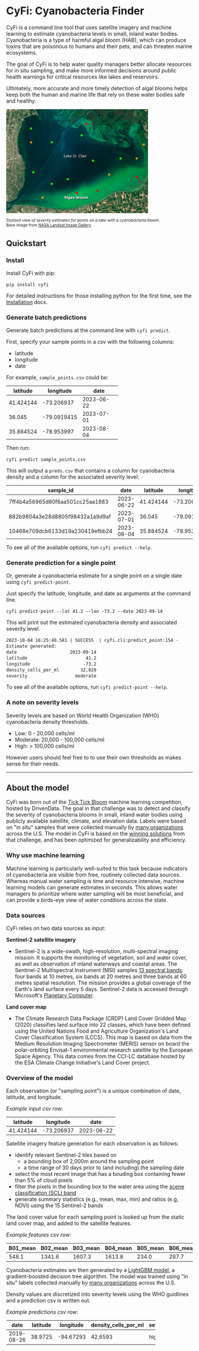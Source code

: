 # CyFi: Cyanobacteria Finder

<div class="row">
  <div class="col-md-6">
    <div>
      <p>CyFi is a command line tool that uses satellite imagery and machine learning to estimate cyanobacteria levels in small, inland water bodies. Cyanobacteria is a type of harmful algal bloom (HAB), which can produce toxins that are poisonous to humans and their pets, and can threaten marine ecosystems.</p>
      <p>The goal of CyFi is to help water quality managers better allocate resources for in situ sampling, and make more informed decisions around public health warnings for critical resources like lakes and reservoirs.</p><p>Ultimately, more accurate and more timely detection of algal blooms helps keep both the human and marine life that rely on these water bodies safe and healthy.</p>
    </div>
  </div>
  <div class="col-md-6">
    <div>
      <img style="max-height: 280px;" class="rounded" src="images/lake_st_clair.jpg" alt="Example lake annotated with points of severity"/>
      <p style="font-size: 0.75em"><em>Stylized view of severity estimates for points on a lake with a cyanobacteria bloom.</em><br>Base image from <a href="https://landsat.visibleearth.nasa.gov/view.php?id=86327">NASA Landsat Image Gallery</a></p>
    </div>
  </div>
</div>


## Quickstart

### Install

Install CyFi with pip:

```
pip install cyfi
```

For detailed instructions for those installing python for the first time, see the [Installation](https://cyfi.drivendata.org/stable/installation) docs.

### Generate batch predictions

Generate batch predictions at the command line with `cyfi predict`.

First, specify your sample points in a csv with the following columns:

* latitude
* longitude
* date

For example, `sample_points.csv` could be:

<table class="table-bordered table-sm table-light" style="max-width: 60%">
  <thead>
        <tr>
            <th>latitude</th>
            <th>longitude</th>
            <th>date</th>
        </tr>
  </thead>
  <tbody>
        <tr>
            <td>41.424144</td><td>-73.206937</td><td>2023-06-22</td>
        </tr>
        <tr>
            <td>36.045</td><td>-79.0919415</td><td>2023-07-01</td>
        </tr>
        <tr>
            <td>35.884524</td><td>-78.953997</td><td>2023-08-04</td>
        </tr>
  </tbody>
</table>

Then run:
```
cyfi predict sample_points.csv
```

This will output a `preds.csv` that contains a column for cyanobacteria density and a column for the associated severity level:

<table class="table-bordered table-sm table-light">
  <thead>
    <tr>
        <th>sample_id</th>
        <th>date</th>
        <th>latitude</th>
        <th>longitude</th>
        <th>density_cells_per_ml</th>
        <th>severity</th>
    </tr>
  </thead>
  <tbody>
    <tr>
        <td>7ff4b4a56965d80f6aa501cc25aa1883</td>
        <td>2023-06-22</td>
        <td>41.424144</td>
        <td>-73.206937</td>
        <td>34,173</td>
        <td>moderate</td>
    </tr>
    <tr>
        <td>882b9804a3e28d8805f98432a1a9d9af</td>
        <td>2023-07-01</td>
        <td>36.045</td>
        <td>-79.0919415</td>
        <td>7,701</td>
        <td>low</td>
    </tr>
        <td>10468e709dcb6133d19a230419efbb24</td>
        <td>2023-08-04</td>
        <td>35.884524</td>
        <td>-78.953997</td>
        <td>4,053</td>
        <td>low</td>
  </tbody>
</table>

To see all of the available options, run `cyfi predict --help`.

### Generate prediction for a single point

Or, generate a cyanobacteria estimate for a single point on a single date using `cyfi predict-point`.

Just specify the latitude, longitude, and date as arguments at the command line.

```
cyfi predict-point --lat 41.2 --lon -73.2 --date 2023-09-14
```

This will print out the estimated cyanobacteria density and associated severity level.

```
2023-10-04 16:25:40.581 | SUCCESS  | cyfi.cli:predict_point:154 - Estimate generated:
date                    2023-09-14
latitude                      41.2
longitude                    -73.2
density_cells_per_ml        32,820
severity                  moderate
```

To see all of the available options, run `cyfi predict-point --help`.

### A note on severity levels

Severity levels are based on World Health Organization (WHO) cyanobacteria density thresholds.

- Low: 0 - 20,000 cells/ml
- Moderate: 20,000 - 100,000 cells/ml
- High: > 100,000 cells/ml

However users should feel free to to use their own thresholds as makes sense for their needs.

------

## About the model

CyFi was born out of the [Tick Tick Bloom](https://www.drivendata.org/competitions/143/tick-tick-bloom/) machine learning competition, hosted by DrivenData. The goal in that challenge was to detect and classify the severity of cyanobacteria blooms in small, inland water bodies using publicly available satellite, climate, and elevation data. Labels were based on "in situ" samples that were collected manually by [many organizations](https://www.drivendata.org/competitions/143/tick-tick-bloom/page/651/#about-the-project-team) across the U.S. The model in CyFi is based on the [winning solutions](https://github.com/drivendataorg/tick-tick-bloom) from that challenge, and has been optimized for generalizability and efficiency.

### Why use machine learning

Machine learning is particularly well-suited to this task because indicators of cyanobacteria are visible from free, routinely collected data sources. Whereas manual water sampling is time and resource intensive, machine learning models can generate estimates in seconds. This allows water managers to prioritize where water sampling will be most beneficial, and can provide a birds-eye view of water conditions across the state.

### Data sources

CyFi relies on two data sources as input:

**Sentinel-2 satellite imagery**

*  Sentinel-2 is a wide-swath, high-resolution, multi-spectral imaging mission. It supports the monitoring of vegetation, soil and water cover, as well as observation of inland waterways and coastal areas. The Sentinel-2 Multispectral Instrument (MSI) samples [13 spectral bands](https://docs.sentinel-hub.com/api/latest/data/sentinel-2-l2a/#available-bands-and-data): four bands at 10 metres, six bands at 20 metres and three bands at 60 metres spatial resolution. The mission provides a global coverage of the Earth's land surface every 5 days. Sentinel-2 data is accessed through Microsoft's [Planetary Computer](https://planetarycomputer.microsoft.com/dataset/sentinel-2-l2a).

**Land cover map**

* The Climate Research Data Package (CRDP) Land Cover Gridded Map (2020) classifies land surface into 22 classes, which have been defined using the United Nations Food and Agriculture Organization's Land Cover Classification System (LCCS). This map is based on data from the Medium Resolution Imaging Spectrometer (MERIS) sensor on board the polar-orbiting Envisat-1 environmental research satellite by the European Space Agency. This data comes from the CCI-LC database hosted by the ESA Climate Change Initiative's Land Cover project.

### Overview of the model

Each observation (or "sampling point") is a unique combination of date, latitude, and longitude.

_Example input csv row:_

<table class="table-bordered table-sm table-light" style="max-width: 60%">
  <thead>
    <tr>
        <th>latitude</th>
        <th>longitude</th>
        <th>date</th>
    </tr>
  </thead>
  <tbody>
    <tr>
        <td>41.424144</td>
        <td>-73.206937</td>
        <td>2023-06-22</td>
    </tr>
  </tbody>
</table>

Satellite imagery feature generation for each observation is as follows:

- identify relevant Sentinel-2 tiles based on
    - a bounding box of 2,000m around the sampling point
    - a time range of 30 days prior to (and including) the sampling date
- select the most recent image that has a bouding box containing fewer than 5% of cloud pixels
- filter the pixels in the bounding box to the water area using the [scene classification (SCL) band](https://sentinels.copernicus.eu/web/sentinel/technical-guides/sentinel-2-msi/level-2a/algorithm-overview)
- generate summary statistics (e.g., mean, max, min) and ratios (e.g, NDVI) using the 15 Sentinel-2 bands

The land cover value for each sampling point is looked up from the static land cover map, and added to the satellite features.

_Example features csv row:_

<div class="table-responsive">
    <table class="table-bordered table-sm table-light">
    <thead>
        <tr>
            <th>B01_mean</th><th>B02_mean</th><th>B03_mean</th><th>B04_mean</th><th>B05_mean</th><th>B06_mean</th><th>B07_mean</th><th>B08_mean</th><th>B09_mean</th><th>B11_mean</th><th>B12_mean</th><th>B8A_mean</th><th>WVP_mean</th><th>AOT_mean</th><th>percent_water</th><th>green95th</th><th>green5th</th><th>green_red_ratio</th><th>green_blue_ratio</th><th>red_blue_ratio</th><th>green95th_blue_ratio</th><th>green5th_blue_ratio</th><th>NDVI_B04</th><th>NDVI_B05</th><th>NDVI_B06</th><th>NDVI_B07</th><th>AOT_range</th><th>month</th><th>days_before_sample</th><th>land_cover</th>
        </tr>
    </thead>
    <tbody>
        <tr>
            <td>548.1</td><td>1341.6</td><td>1607.3</td><td>1613.8</td><td>234.0</td><td>287.7</td><td>265.3</td><td>2929.3</td><td>3316.7</td><td>362.7</td><td>153.3</td><td>171.7</td><td>1742.8</td><td>76.0</td><td>7.14e-05</td><td>3919.0</td><td>711.6</td><td>0.996</td><td>1.2</td><td>1.2</td><td>2.9</td><td>0.5</td><td>0.3</td><td>0.9</td><td>0.8</td><td>0.8</td><td>0.0</td><td>5</td><td>6</td><td>130</td>
        </tr>
    <tbody>
    </table>
</div>

Cyanobacteria estimates are then generated by a [LightGBM model](https://github.com/microsoft/LightGBM), a gradient-boosted decision tree algorithm. The model was trained using "in situ" labels collected manually by [many organizations](https://www.drivendata.org/competitions/143/tick-tick-bloom/page/651/#about-the-project-team) across the U.S.

Density values are discretized into severity levels using the WHO guidlines and a prediction csv is written out.

_Example predictions csv row:_

<table class="table-bordered table-sm table-light" style="max-width: 80%">
    <thead>
        <tr>
            <th>date</th>
            <th>latitude</th>
            <th>longitude</th>
            <th>density_cells_per_ml</th>
            <th>severity</th>
        </tr>
    </thead>
    <tbody>
        <tr>
            <td>2019-08-26</td>
            <td>38.9725</td>
            <td>-94.67293</td>
            <td>42,6593</td>
            <td>high</td>
        </tr>
    <tbody>
</table>
